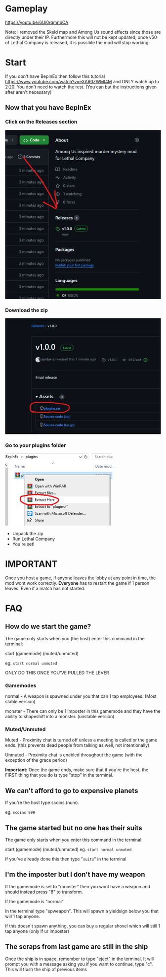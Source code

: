 # Gameplay
https://youtu.be/6Ui0rqmn6CA

Note: I removed the Skeld map and Among Us sound effects since those are directly under their IP.
Furthermore this will not be kept updated, once v50 of Lethal Company is released, it is possible the mod will stop working.

# Start

If you don't have BepInEx then follow this tutorial https://www.youtube.com/watch?v=eXA60ZWMI4M and ONLY watch up to 2:20. You don't need to watch the rest. (You can but the instructions given after aren't necessary)


## Now that you have BepInEx

### Click on the Releases section

<img src=".\Assets\releases.png" alt="release screenshot 1">

### Download the zip

<img src=".\Assets\releases2.png" alt="release screenshot 2">

### Go to your plugins folder

<img src=".\Assets\extractHere.png" alt="extractHere">

- Unpack the zip
- Run Lethal Company
- You're set!



# **IMPORTANT**

Once you host a game, if anyone leaves the lobby at any point in time, the mod wont work correctly. **Everyone** has to restart the game if 1 person leaves. Even if a match has not started.




# FAQ

## How do we start the game?
The game only starts when you (the host) enter this command in the terminal:

start (gamemode) (muted/unmuted)

eg. `start normal unmuted`

ONLY DO THIS ONCE YOU'VE PULLED THE LEVER

### Gamemodes

normal - A weapon is spawned under you that can 1 tap employees. (Most stable version)

monster - There can only be 1 imposter in this gamemode and they have the ability to 
shapeshift into a monster. (unstable version)

### Muted/Unmuted

Muted - Proximity chat is turned off unless a meeting is called or the game ends.
(this prevents dead people from talking as well, not intentionally).

Unmuted - Proximity chat is enabled throughout the game (with the exception of the grace period)

**Important:** Once the game ends, make sure that if you're the host, the FIRST thing that
you do is type "stop" in the terminal.


## We can't afford to go to expensive planets
If you're the host type scoins (num).

eg. `scoins 999`

## The game started but no one has their suits
The game only starts when you enter this command in the terminal:

start (gamemode) (muted/unmuted)
eg. `start normal unmuted`

If you've already done this then type "`suits`" in the terminal


## I'm the imposter but I don't have my weapon
If the gamemode is set to "monster" then you wont have a weapon and should
instead press "8" to transform. 

If the gamemode is "normal"

In the terminal type "spweapon". This will spawn
a yieldsign below you that will 1 tap anyone.

If this doesn't spawn anything, you can buy a
regular shovel which will still 1 tap anyone (only if ur imposter)


## The scraps from last game are still in the ship

Once the ship is in space, remember to type "eject" in the terminal. It will prompt
you with a message asking you if you want to continue, type "c".
This will flush the ship of previous items
